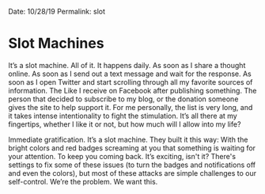 Date: 10/28/19
Permalink: slot

# Slot Machines

It’s a slot machine. All of it. It happens daily. As soon as I share a thought online. As soon as I send out a text message and wait for the response. As soon as I open Twitter and start scrolling through all my favorite sources of information. The Like I receive on Facebook after publishing something. The person that decided to subscribe to my blog, or the donation someone gives the site to help support it. For me personally, the list is very long, and it takes intense intentionality to fight the stimulation. It’s all there at my fingertips, whether I like it or not, but how much will I allow into my life?

Immediate gratification. It’s a slot machine. They built it this way: With the bright colors and red badges screaming at you that something is waiting for your attention. To keep you coming back. It’s exciting, isn't it? There's settings to fix some of these issues (to turn the badges and notifications off and even the colors), but most of these attacks are simple challenges to our self-control. We’re the problem. We want this.
